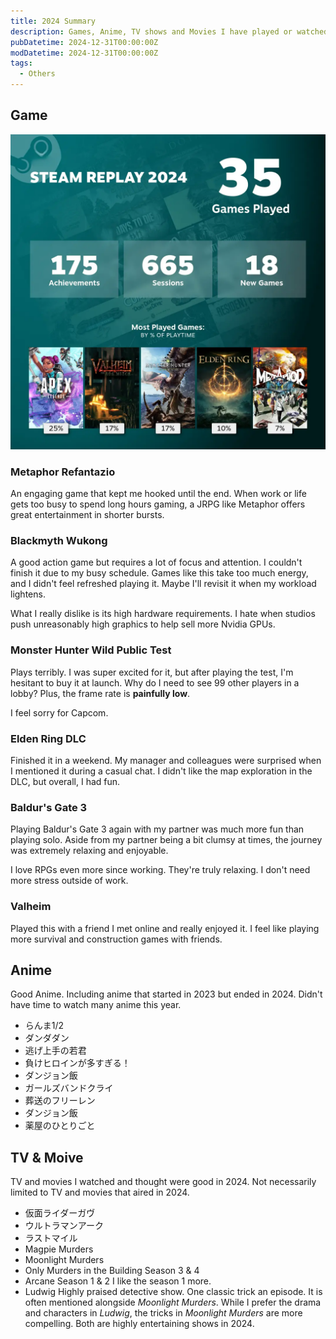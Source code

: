 ```yaml
---
title: 2024 Summary
description: Games, Anime, TV shows and Movies I have played or watched that I found worth-noting in 2024.
pubDatetime: 2024-12-31T00:00:00Z
modDatetime: 2024-12-31T00:00:00Z
tags:
  - Others
---
```


## Game

![steam replay 2024](../../assets/images/steam-replay-2024.webp)

### Metaphor Refantazio

An engaging game that kept me hooked until the end.
When work or life gets too busy to spend long hours gaming, a JRPG like Metaphor offers great entertainment in shorter bursts.

### Blackmyth Wukong

A good action game but requires a lot of focus and attention. I couldn't finish it due to my busy schedule.
Games like this take too much energy, and I didn't feel refreshed playing it. Maybe I'll revisit it when my workload lightens.

What I really dislike is its high hardware requirements. I hate when studios push unreasonably high graphics to help sell more Nvidia GPUs.

### Monster Hunter Wild Public Test

Plays terribly.
I was super excited for it, but after playing the test, I'm hesitant to buy it at launch. Why do I need to see 99 other players in a lobby? Plus, the frame rate is **painfully low**.

I feel sorry for Capcom.

### Elden Ring DLC

Finished it in a weekend. My manager and colleagues were surprised when I mentioned it during a casual chat.
I didn't like the map exploration in the DLC, but overall, I had fun.

### Baldur's Gate 3

Playing Baldur's Gate 3 again with my partner was much more fun than playing solo.
Aside from my partner being a bit clumsy at times, the journey was extremely relaxing and enjoyable.

I love RPGs even more since working. They're truly relaxing. I don't need more stress outside of work.

### Valheim

Played this with a friend I met online and really enjoyed it. I feel like playing more survival and construction games with friends.

## Anime

Good Anime. Including anime that started in 2023 but ended in 2024.
Didn't have time to watch many anime this year.

- らんま1/2
- ダンダダン
- 逃げ上手の若君
- 負けヒロインが多すぎる！
- ダンジョン飯
- ガールズバンドクライ
- 葬送のフリーレン
- ダンジョン飯
- 薬屋のひとりごと

## TV & Moive

TV and movies I watched and thought were good in 2024. Not necessarily limited to TV and movies that aired in 2024.

- 仮面ライダーガヴ
- ウルトラマンアーク
- ラストマイル
- Magpie Murders
- Moonlight Murders
- Only Murders in the Building Season 3 & 4
- Arcane Season 1 & 2
  I like the season 1 more.
- Ludwig
  Highly praised detective show. One classic trick an episode. It is often mentioned alongside _Moonlight Murders_. While I prefer the drama and characters in _Ludwig_, the tricks in _Moonlight Murders_ are more compelling. Both are highly entertaining shows in 2024.
